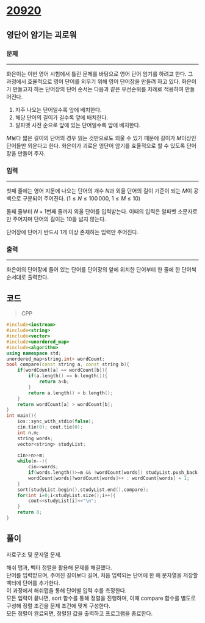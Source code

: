 # [20920](https://www.acmicpc.net/problem/20920)

## 영단어 암기는 괴로워

### 문제

---

화은이는 이번 영어 시험에서 틀린 문제를 바탕으로 영어 단어 암기를 하려고 한다. 그 과정에서 효율적으로 영어 단어를 외우기 위해 영어 단어장을 만들려 하고 있다. 화은이가 만들고자 하는 단어장의 단어 순서는 다음과 같은 우선순위를 차례로 적용하여 만들어진다.

1. 자주 나오는 단어일수록 앞에 배치한다.
2. 해당 단어의 길이가 길수록 앞에 배치한다.
3. 알파벳 사전 순으로 앞에 있는 단어일수록 앞에 배치한다.

$M$보다 짧은 길이의 단어의 경우 읽는 것만으로도 외울 수 있기 때문에 길이가 $M$이상인 단어들만 외운다고 한다. 화은이가 괴로운 영단어 암기를 효율적으로 할 수 있도록 단어장을 만들어 주자.

### 입력

---

첫째 줄에는 영어 지문에 나오는 단어의 개수 $N$과 외울 단어의 길이 기준이 되는 $M$이 공백으로 구분되어 주어진다. $(1 \leq N \leq 100\,000$, $1 \leq M \leq 10)$

둘째 줄부터 $N+1$번째 줄까지 외울 단어를 입력받는다. 이때의 입력은 알파벳 소문자로만 주어지며 단어의 길이는 $10$을 넘지 않는다.

단어장에 단어가 반드시 1개 이상 존재하는 입력만 주어진다.

### 출력

---

화은이의 단어장에 들어 있는 단어를 단어장의 앞에 위치한 단어부터 한 줄에 한 단어씩 순서대로 출력한다.

## 코드

> CPP

```c++
#include<iostream>
#include<string>
#include<vector>
#include<unordered_map>
#include<algorithm>
using namespace std;
unordered_map<string,int> wordCount;
bool compare(const string a, const string b){
    if(wordCount[a] == wordCount[b]){
        if(a.length() == b.length()){
            return a<b;
        }
        return a.length() > b.length();
    }
    return wordCount[a] > wordCount[b];
}
int main(){
    ios::sync_with_stdio(false);
    cin.tie(0); cout.tie(0);
    int n,m;
    string words;
    vector<string> studyList;
    
    cin>>n>>m;
    while(n--){
        cin>>words;
        if(words.length()>=m && !wordCount[words]) studyList.push_back(words);
        wordCount[words]?wordCount[words]++ : wordCount[words] = 1;
    }
    sort(studyList.begin(),studyList.end(),compare);
    for(int i=0;i<studyList.size();i++){
        cout<<studyList[i]<<"\n";
    }
    return 0;
}
```

## 풀이

자료구조 및 문자열 문제.

해쉬 맵과, 벡터 정렬을 활용해 문제를 해결했다.  
단어를 입력받으며, 주어진 길이보다 길며, 처음 입력되는 단어에 한 해 문자열을 저장할 벡터에 단어를 추가한다.  
이 과정에서 해쉬맵을 통해 단어별 입력 수를 측정한다.  
모든 입력이 끝나면, sort 함수를 통해 정렬을 진행하며, 이때 compare 함수를 별도로 구성해 정렬 조건을 문제 조건에 맞게 구성한다.  
모든 정렬이 완료되면, 정렬된 값을 출력하고 프로그램을 종료한다.  
